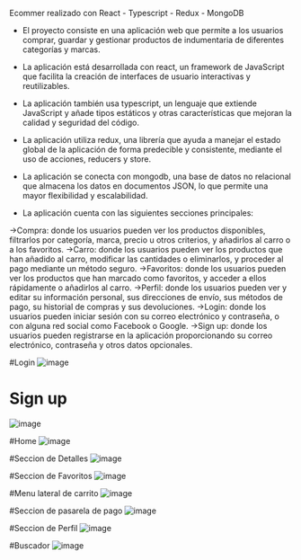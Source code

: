 Ecommer realizado con React - Typescript - Redux - MongoDB

- El proyecto consiste en una aplicación web que permite a los usuarios comprar, guardar y gestionar productos de indumentaria de diferentes categorías y marcas.

- La aplicación está desarrollada con react, un framework de JavaScript que facilita la creación de interfaces de usuario interactivas y reutilizables.

- La aplicación también usa typescript, un lenguaje que extiende JavaScript y añade tipos estáticos y otras características que mejoran la calidad y seguridad del código.

- La aplicación utiliza redux, una librería que ayuda a manejar el estado global de la aplicación de forma predecible y consistente, mediante el uso de acciones, reducers y store.

- La aplicación se conecta con mongodb, una base de datos no relacional que almacena los datos en documentos JSON, lo que permite una mayor flexibilidad y escalabilidad.

- La aplicación cuenta con las siguientes secciones principales:

->Compra: donde los usuarios pueden ver los productos disponibles, filtrarlos por categoría, marca, precio u otros criterios, y añadirlos al carro o a los favoritos.
->Carro: donde los usuarios pueden ver los productos que han añadido al carro, modificar las cantidades o eliminarlos, y proceder al pago mediante un método seguro.
->Favoritos: donde los usuarios pueden ver los productos que han marcado como favoritos, y acceder a ellos rápidamente o añadirlos al carro.
->Perfil: donde los usuarios pueden ver y editar su información personal, sus direcciones de envío, sus métodos de pago, su historial de compras y sus devoluciones.
->Login: donde los usuarios pueden iniciar sesión con su correo electrónico y contraseña, o con alguna red social como Facebook o Google.
->Sign up: donde los usuarios pueden registrarse en la aplicación proporcionando su correo electrónico, contraseña y otros datos opcionales.

#Login
![image](https://user-images.githubusercontent.com/99273526/227743687-e8c84a1a-0821-4558-8292-ba21c08dc43f.png)

# Sign up
![image](https://user-images.githubusercontent.com/99273526/227743713-3340349d-96b6-4fac-90ff-08be0c08aa08.png)

#Home
![image](https://user-images.githubusercontent.com/99273526/227743349-f39d2064-ba4d-49b5-8ca3-055c4773073f.png)

#Seccion de Detalles
![image](https://user-images.githubusercontent.com/99273526/227743391-20b20d58-ac56-4df9-a4fb-44309232b503.png)

#Seccion de Favoritos
![image](https://user-images.githubusercontent.com/99273526/227743460-37ec2a30-bab0-4359-834e-5e4162db247e.png)

#Menu lateral de carrito
![image](https://user-images.githubusercontent.com/99273526/227743517-9d4165ba-32b5-423b-847b-6d2f571e4c2b.png)

#Seccion de pasarela de pago 
![image](https://user-images.githubusercontent.com/99273526/227743591-da86264d-a0b1-40cc-9e4c-53fd960be0d2.png)

#Seccion de Perfil 
![image](https://user-images.githubusercontent.com/99273526/227743643-cbbb95b9-5b11-4cf4-9bee-aca1131fb93d.png)

#Buscador 
![image](https://user-images.githubusercontent.com/99273526/227743659-12ab4838-b2f4-4876-8cd4-0fb1516ef81c.png)


